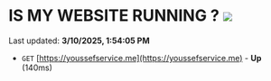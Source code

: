 # IS MY WEBSITE RUNNING ? [![](https://img.shields.io/static/v1?label=Sponsor&message=%E2%9D%A4&logo=GitHub&color=%23fe8e86)](https://github.com/sponsors/Youssef-Lehmam)

Last updated: **3/10/2025, 1:54:05 PM**

- `GET` [https://youssefservice.me](https://youssefservice.me) - **Up** (140ms)
